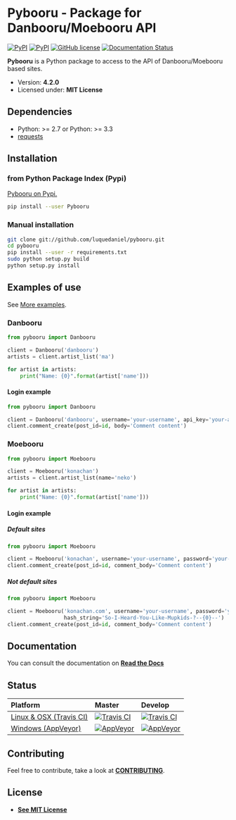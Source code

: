 # Pybooru - Package for Danbooru/Moebooru API
[![PyPI](https://img.shields.io/pypi/v/Pybooru.svg?style=flat-square)](https://pypi.python.org/pypi/Pybooru/)
[![PyPI](https://img.shields.io/pypi/status/Pybooru.svg?style=flat-square)](https://pypi.python.org/pypi/Pybooru/)
[![GitHub license](https://img.shields.io/badge/license-MIT-blue.svg?style=flat-square)](https://raw.githubusercontent.com/LuqueDaniel/pybooru/master/LICENSE)
[![Documentation Status](https://readthedocs.org/projects/pybooru/badge/?version=stable)](https://pybooru.readthedocs.io/en/stable/?badge=stable)

**Pybooru** is a Python package to access to the API of Danbooru/Moebooru based sites.

- Version: **4.2.0**
- Licensed under: **MIT License**

## Dependencies
- Python: >= 2.7 or Python: >= 3.3
- [requests](http://docs.python-requests.org/en/latest/)

## Installation
### from Python Package Index (Pypi)
[Pybooru on Pypi.](https://pypi.python.org/pypi/Pybooru/)

```bash
pip install --user Pybooru
```

### Manual installation
```bash
git clone git://github.com/luquedaniel/pybooru.git
cd pybooru
pip install --user -r requirements.txt
sudo python setup.py build
python setup.py install
```

## Examples of use
See [More examples](https://github.com/LuqueDaniel/pybooru/tree/master/examples).

### Danbooru
```python
from pybooru import Danbooru

client = Danbooru('danbooru')
artists = client.artist_list('ma')

for artist in artists:
    print("Name: {0}".format(artist['name']))
```

#### Login example
```python
from pybooru import Danbooru

client = Danbooru('danbooru', username='your-username', api_key='your-apikey')
client.comment_create(post_id=id, body='Comment content')
```

### Moebooru
```python
from pybooru import Moebooru

client = Moebooru('konachan')
artists = client.artist_list(name='neko')

for artist in artists:
    print("Name: {0}".format(artist['name']))
```

#### Login example
##### Default sites
```python
from pybooru import Moebooru

client = Moebooru('konachan', username='your-username', password='your-password')
client.comment_create(post_id=id, comment_body='Comment content')
```

##### Not default sites
```python
from pybooru import Moebooru

client = Moebooru('konachan.com', username='your-username', password='your-password',
                  hash_string='So-I-Heard-You-Like-Mupkids-?--{0}--')
client.comment_create(post_id=id, comment_body='Comment content')
```

## Documentation
You can consult the documentation on **[Read the Docs](https://pybooru.readthedocs.io/)**

## Status
| Platform       | Master         | Develop |
| :------------- | :------------- | :------- |
| [Linux & OSX (Travis CI)](https://travis-ci.com/LuqueDaniel/pybooru) | [![Travis CI](https://travis-ci.com/LuqueDaniel/pybooru.svg?branch=master)](https://travis-ci.com/LuqueDaniel/pybooru) | [![Travis CI](https://travis-ci.com/LuqueDaniel/pybooru.svg?branch=develop)](https://travis-ci.com/LuqueDaniel/pybooru) |
| [Windows (AppVeyor)](https://ci.appveyor.com/project/LuqueDaniel/pybooru) | [![AppVeyor](https://img.shields.io/appveyor/ci/luquedaniel/pybooru.svg)](https://ci.appveyor.com/project/LuqueDaniel/pybooru) | [![AppVeyor](https://img.shields.io/appveyor/ci/luquedaniel/pybooru/develop.svg)](https://ci.appveyor.com/project/LuqueDaniel/pybooru) |

## Contributing
Feel free to contribute, take a look at **[CONTRIBUTING](https://github.com/LuqueDaniel/pybooru/blob/master/CONTRIBUTING.md)**.

## License
- **[See MIT License](https://github.com/LuqueDaniel/pybooru/blob/master/LICENSE)**
